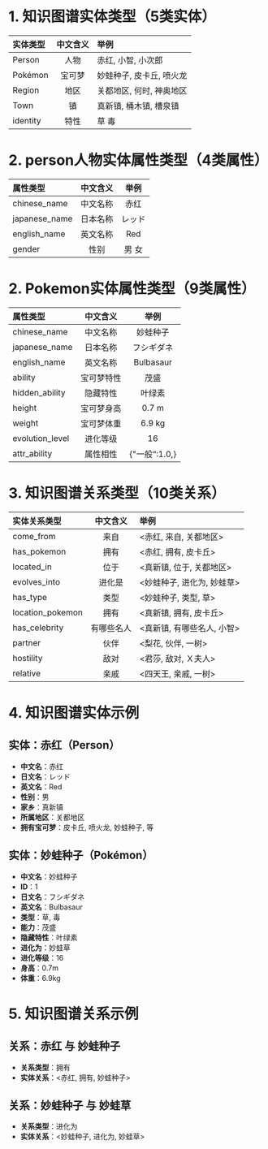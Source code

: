 # 1. 知识图谱实体类型（5类实体）

| 实体类型     | 中文含义 | 举例             |
|:---------|:----:|:---------------|
| Person   |  人物  | 赤红, 小智, 小次郎    |  
| Pokémon  | 宝可梦  | 妙蛙种子, 皮卡丘, 喷火龙 |  
| Region   |  地区  | 关都地区, 何时, 神奥地区 | 
| Town     |  镇   | 真新镇, 桶木镇, 槽泉镇  | 
| identity |  特性  | 草 毒            | 

# 2. person人物实体属性类型（4类属性）

| 属性类型          | 中文含义 | 举例  |
|:--------------|:----:|:---:|
| chinese_name  | 中文名称 | 赤红  |
| japanese_name | 日本名称 | レッド |
| english_name  | 英文名称 | Red |
| gender        |  性别  | 男 女 |

# 2. Pokemon实体属性类型（9类属性）

| 属性类型            | 中文含义  |     举例      |
|:----------------|:-----:|:-----------:|
| chinese_name    | 中文名称  |    妙蛙种子     |
| japanese_name   | 日本名称  |    フシギダネ    |
| english_name    | 英文名称  |  Bulbasaur  |
| ability         | 宝可梦特性 |     茂盛      |
| hidden_ability  | 隐藏特性  |     叶绿素     |
| height          | 宝可梦身高 |    0.7 m    |
| weight          | 宝可梦体重 |   6.9 kg    |
| evolution_level | 进化等级  |     16      |
| attr_ability    | 属性相性  | {"一般“:1.0,} |

# 3. 知识图谱关系类型（10类关系）

| 实体关系类型           | 中文含义  | 举例               |
|:-----------------|:-----:|:-----------------|
| come_from        |  来自   | <赤红, 来自, 关都地区>   |    
| has_pokemon      |  拥有   | <赤红, 拥有, 皮卡丘>    |   
| located_in       |  位于   | <真新镇, 位于, 关都地区>  | 
| evolves_into     |  进化是  | <妙蛙种子, 进化为, 妙蛙草> | 
| has_type         |  类型   | <妙蛙种子, 类型, 草>    | 
| location_pokemon |  拥有   | <真新镇, 拥有, 皮卡丘>   | 
| has_celebrity    | 有哪些名人 | <真新镇, 有哪些名人, 小智> | 
| partner          |  伙伴   | <梨花, 伙伴, 一树>     |  
| hostility        |  敌对   | <君莎, 敌对, Ｘ夫人>    | 
| relative         |  亲戚   | <四天王, 亲戚, 一树>    |  

# 4. 知识图谱实体示例

## 实体：赤红（Person）

- **中文名**：赤红
- **日文名**：レッド
- **英文名**：Red
- **性别**：男
- **家乡**：真新镇
- **所属地区**：关都地区
- **拥有宝可梦**：皮卡丘, 喷火龙, 妙蛙种子, 等

## 实体：妙蛙种子（Pokémon）

- **中文名**：妙蛙种子
- **ID**：1
- **日文名**：フシギダネ
- **英文名**：Bulbasaur
- **类型**：草, 毒
- **能力**：茂盛
- **隐藏特性**：叶绿素
- **进化为**：妙蛙草
- **进化等级**：16
- **身高**：0.7m
- **体重**：6.9kg

# 5. 知识图谱关系示例

## 关系：赤红 与 妙蛙种子

- **关系类型**：拥有
- **实体关系**：<赤红, 拥有, 妙蛙种子>

## 关系：妙蛙种子 与 妙蛙草

- **关系类型**：进化为
- **实体关系**：<妙蛙种子, 进化为, 妙蛙草>
